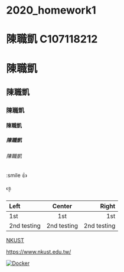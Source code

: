 # 2020_homework1
# 陳職凱 C107118212
# 陳職凱
## 陳職凱
### 陳職凱
#### 陳職凱
##### 陳職凱
###### 陳職凱

:smile
:+1:

:-1:

|Left | Center | Right |
|:----|:------:|-------:|
|1st  | 1st    | 1st  |
|2nd testing |2nd testing|2nd testing|

[NKUST](https://www.nkust.edu.tw/)

https://www.nkust.edu.tw/



[![Docker](https://img.youtube.com/vi/sSm2dRarhPo/0.jpg)](https://www.youtube.com/watch?v=sSm2dRarhPo "title")
